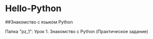 # Hello-Python
##Знакомство с языком Python

Папка "pz_1": Урок 1. Знакомство с Python (Практическое задание)
